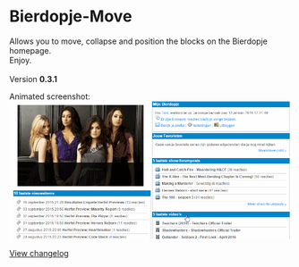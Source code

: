 # Bierdopje-Move
Allows you to move, collapse and position the blocks on the Bierdopje homepage.
<BR/>
Enjoy.
<BR/><BR/>
Version <strong>0.3.1</strong>

Animated screenshot:<BR/>
![Version 0.3.1](https://github.com/Bierdopje-Community/Bierdopje-Move/raw/master/Screenshots/0.3.1.gif "Version 0.3.1")

<A HREF="https://raw.githubusercontent.com/Bierdopje-Community/Bierdopje-Move/master/Changelog.txt">View changelog</A>
